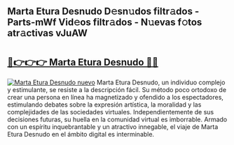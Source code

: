 ## Marta Etura Desnudo D𝚎sn𝚞dos filtr𝚊dos - Parts-mWf Vid𝚎os filtr𝚊dos - N𝚞evas f𝚘tos atr𝚊ctivas vJuAW

# <h2><a href="http://mb3pc1i.tromn.icu/?c=Marta+Etura+Desnudo">🔗👉👉👉 Marta Etura Desnudo 🔗🔗</a></h2>

[![Marta Etura Desnudo nuevo](https://i.imgur.com/pEAQMta.gif)](http://mb3pc1i.tromn.icu/?c=Marta+Etura+Desnudo)
Marta Etura Desnudo, un individuo complejo y estimulante, se resiste a la descripción fácil. Su método poco ortodoxo de crear una persona en línea ha magnetizado y ofendido a los espectadores, estimulando debates sobre la expresión artística, la moralidad y las complejidades de las sociedades virtuales. Independientemente de sus decisiones futuras, su huella en la comunidad virtual es imborrable. Armado con un espíritu inquebrantable y un atractivo innegable, el viaje de Marta Etura Desnudo en el ámbito digital es interminable.
